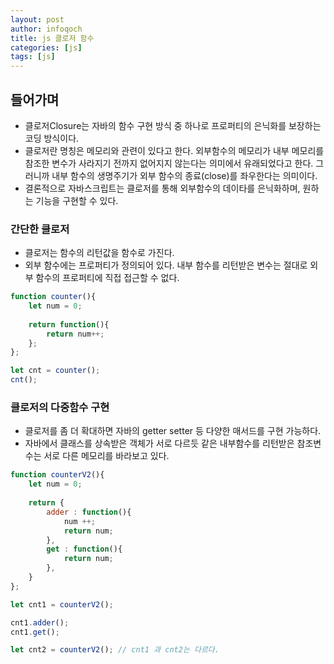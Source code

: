 ```yaml
---
layout: post
author: infoqoch
title: js 클로저 함수
categories: [js]
tags: [js]
---
```


## 들어가며
- 클로저Closure는 자바의 함수 구현 방식 중 하나로 프로퍼티의 은닉화를 보장하는 코딩 방식이다. 
- 클로저란 명칭은 메모리와 관련이 있다고 한다. 외부함수의 메모리가 내부 메모리를 참조한 변수가 사라지기 전까지 없어지지 않는다는 의미에서 유래되었다고 한다. 그러니까  내부 함수의 생명주기가 외부 함수의 종료(close)를 좌우한다는 의미이다. 
- 결론적으로 자바스크립트는 클로저를 통해 외부함수의 데이타를 은닉화하며, 원하는 기능을 구현할 수 있다.

### 간단한 클로저
- 클로저는 함수의 리턴값을 함수로 가진다. 
- 외부 함수에는 프로퍼티가 정의되어 있다. 내부 함수를 리턴받은 변수는 절대로 외부 함수의 프로퍼티에 직접 접근할 수 없다.
  
```js
function counter(){
    let num = 0;
    
    return function(){
        return num++;
    };
};

let cnt = counter();
cnt();
```

### 클로저의 다중함수 구현
- 클로저를 좀 더 확대하면 자바의 getter setter 등 다양한 매서드를 구현 가능하다.
- 자바에서 클래스를 상속받은 객체가 서로 다르듯 같은 내부함수를 리턴받은 참조변수는 서로 다른 메모리를 바라보고 있다. 

```js
function counterV2(){
    let num = 0;                   
    
    return {
        adder : function(){
            num ++;
            return num;
        },
        get : function(){
            return num;
        },
    }
};

let cnt1 = counterV2();

cnt1.adder();
cnt1.get();

let cnt2 = counterV2(); // cnt1 과 cnt2는 다르다.
```

